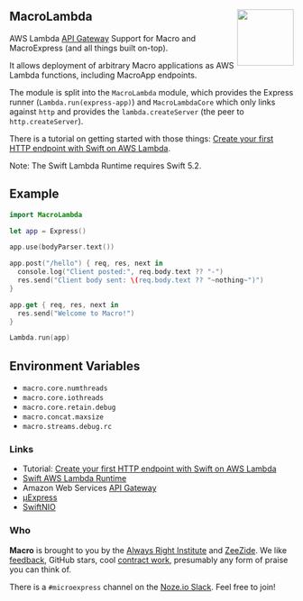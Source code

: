 <h2>MacroLambda
  <img src="http://zeezide.com/img/macro/MacroExpressIcon128.png"
       align="right" width="100" height="100" />
</h2>

AWS Lambda [API Gateway](https://aws.amazon.com/api-gateway/)
Support for Macro and MacroExpress
(and all things built on-top).

It allows deployment of arbitrary Macro applications as AWS Lambda functions,
including MacroApp endpoints.

The module is split into the `MacroLambda` module, 
which provides the Express runner (`Lambda.run(express-app)`)
and `MacroLambdaCore` which only links against `http` and provides the 
`lambda.createServer` (the peer to `http.createServer`).

There is a tutorial on getting started with those things:
[Create your first HTTP endpoint with Swift on AWS Lambda](https://fabianfett.de/swift-on-aws-lambda-creating-your-first-http-endpoint).

Note: The Swift Lambda Runtime requires Swift 5.2.

## Example

```swift
import MacroLambda

let app = Express()

app.use(bodyParser.text())

app.post("/hello") { req, res, next in
  console.log("Client posted:", req.body.text ?? "-")
  res.send("Client body sent: \(req.body.text ?? "~nothing~")")
}

app.get { req, res, next in
  res.send("Welcome to Macro!")
}

Lambda.run(app)
```

## Environment Variables

- `macro.core.numthreads`
- `macro.core.iothreads`
- `macro.core.retain.debug`
- `macro.concat.maxsize`
- `macro.streams.debug.rc`

### Links

- Tutorial: [Create your first HTTP endpoint with Swift on AWS Lambda](https://fabianfett.de/swift-on-aws-lambda-creating-your-first-http-endpoint)
- [Swift AWS Lambda Runtime](https://github.com/swift-server/swift-aws-lambda-runtime)
- Amazon Web Services [API Gateway](https://aws.amazon.com/api-gateway/)
- [µExpress](http://www.alwaysrightinstitute.com/microexpress-nio2/)
- [SwiftNIO](https://github.com/apple/swift-nio)

### Who

**Macro** is brought to you by
the
[Always Right Institute](http://www.alwaysrightinstitute.com)
and
[ZeeZide](http://zeezide.de).
We like 
[feedback](https://twitter.com/ar_institute), 
GitHub stars, 
cool [contract work](http://zeezide.com/en/services/services.html),
presumably any form of praise you can think of.

There is a `#microexpress` channel on the 
[Noze.io Slack](http://slack.noze.io/). Feel free to join!
